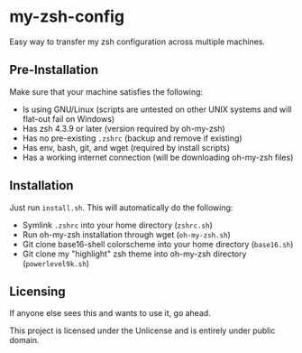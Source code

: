 # my-zsh-config

Easy way to transfer my zsh configuration across multiple machines.

## Pre-Installation

Make sure that your machine satisfies the following:
- Is using GNU/Linux (scripts are untested on other UNIX systems and will flat-out fail on Windows)
- Has zsh 4.3.9 or later (version required by oh-my-zsh)
- Has no pre-existing `.zshrc` (backup and remove if existing)
- Has env, bash, git, and wget (required by install scripts)
- Has a working internet connection (will be downloading oh-my-zsh files)

## Installation

Just run `install.sh`. This will automatically do the following:
- Symlink `.zshrc` into your home directory (`zshrc.sh`)
- Run oh-my-zsh installation through wget (`oh-my-zsh.sh`)
- Git clone base16-shell colorscheme into your home directory (`base16.sh`)
- Git clone my "highlight" zsh theme into oh-my-zsh directory (`powerlevel9k.sh`)

## Licensing

If anyone else sees this and wants to use it, go ahead.

This project is licensed under the Unlicense and is entirely under public domain.
